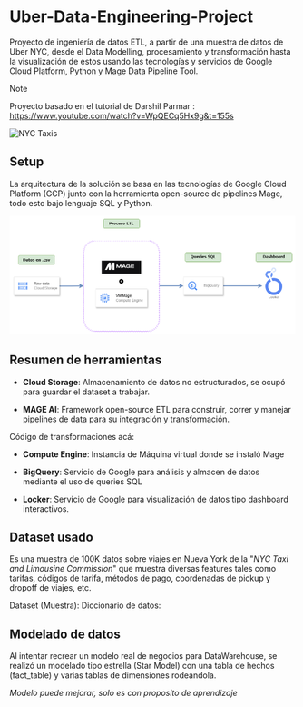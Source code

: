 # Uber-Data-Engineering-Project
Proyecto de ingeniería de datos ETL, a partir de una muestra de datos de Uber NYC, desde el Data Modelling, procesamiento y transformación hasta la visualización de estos usando las tecnologías y servicios de Google Cloud Platform, Python y Mage Data Pipeline Tool.

> [!Note]
> Proyecto basado en el tutorial de Darshil Parmar : https://www.youtube.com/watch?v=WpQECq5Hx9g&t=155s

![NYC Taxis](https://www.nuevayork.net/f/estados-unidos/nueva-york/guia/taxi.jpg)

## Setup

La arquitectura de la solución se basa en las tecnologías de Google Cloud Platform (GCP) junto con la herramienta open-source de pipelines Mage, todo esto bajo lenguaje SQL y Python.

<p align="center">
  <img src="https://github.com/IgnaBascu/Uber-Data-Engineering-Project/blob/main/assets/DiagramaETL.png?raw=true">
</p>

## Resumen de herramientas

*  **Cloud Storage**: Almacenamiento de datos no estructurados, se ocupó para guardar el dataset a trabajar.


*  **MAGE AI**: Framework open-source ETL para construir, correr y manejar pipelines de data para su integración y transformación.

Código de transformaciones acá:

*  **Compute Engine**: Instancia de Máquina virtual donde se instaló Mage


*  **BigQuery**: Servicio de Google para análisis y almacen de datos mediante el uso de queries SQL

*  **Locker**: Servicio de Google para visualización de datos tipo dashboard interactivos.

## Dataset usado

Es una muestra de 100K datos sobre viajes en Nueva York de la "*NYC Taxi and Limousine Commission*" que muestra diversas features tales como tarifas, códigos de tarifa, métodos de pago, coordenadas de pickup y dropoff de viajes, etc.

Dataset (Muestra):
Diccionario de datos:

## Modelado de datos

Al intentar recrear un modelo real de negocios para DataWarehouse, se realizó un modelado tipo estrella (Star Model) con una tabla de hechos (fact_table) y varias tablas de dimensiones rodeandola.

 *Modelo puede mejorar, solo es con proposito de aprendizaje*
